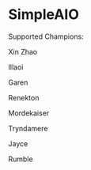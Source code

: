 # SimpleAIO
Supported Champions:

Xin Zhao

Illaoi

Garen

Renekton

Mordekaiser

Tryndamere

Jayce

Rumble
